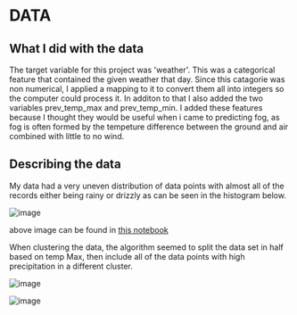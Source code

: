 # DATA
## What I did with the data
The target variable for this project was 'weather'. This was a categorical feature that contained the given weather that day. Since this catagorie was non numerical, I applied a mapping to it to convert them all into integers so the computer could process it. 
In additon to that I also added the two variables prev_temp_max and prev_temp_min. I added these features because I thought they would be useful when i came to predicting fog, as fog is often formed by the tempeture difference between the ground and air combined with little to no wind. 

## Describing the data
My data had a very uneven distribution of data points with almost all of the records either being rainy or drizzly as can be seen in the histogram below. 

![image](https://github.com/44-566-Machine-Learning-S24/ml-s24-project-CarterPlenge/assets/124809586/419f41fc-f224-4b57-880c-33bebc1d56a7)

above image can be found in [this notebook](https://github.com/44-566-Machine-Learning-S24/ml-s24-project-CarterPlenge/blob/master/initial_exploration.ipynb)

When clustering the data, the algorithm seemed to split the data set in half based on temp Max, then include all of the data points with high precipitation in a different cluster.

![image](https://github.com/44-566-Machine-Learning-S24/ml-s24-project-CarterPlenge/assets/124809586/2f324a73-70b5-481d-adb0-cf239f16d3bd)

![image](https://github.com/44-566-Machine-Learning-S24/ml-s24-project-CarterPlenge/assets/124809586/90e0c185-2e62-41df-9fa6-3ec2b28682c5)

